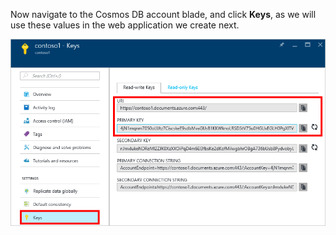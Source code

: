   Now navigate to the Cosmos DB account blade, and click **Keys**, as we will use these values in the web application we create next.

![Screen shot of the Azure portal, showing a Cosmos DB account, with the Keys button highlighted on the Cosmos DB account blade, and the URI, PRIMARY KEY, and SECONDARY KEY values highlighted on the Keys blade](./media/cosmos-db-keys/keys.png)

